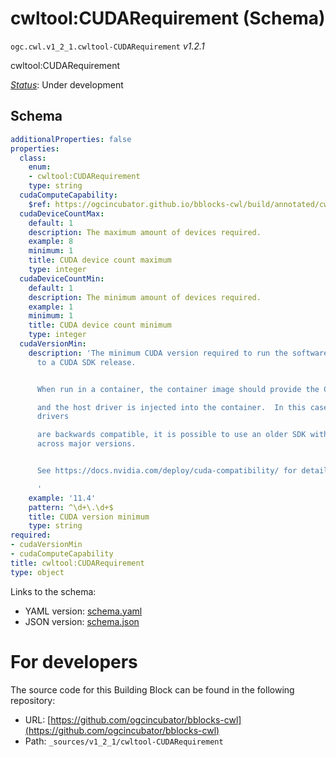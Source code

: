 
# cwltool:CUDARequirement (Schema)

`ogc.cwl.v1_2_1.cwltool-CUDARequirement` *v1.2.1*

cwltool:CUDARequirement

[*Status*](http://www.opengis.net/def/status): Under development

## Schema

```yaml
additionalProperties: false
properties:
  class:
    enum:
    - cwltool:CUDARequirement
    type: string
  cudaComputeCapability:
    $ref: https://ogcincubator.github.io/bblocks-cwl/build/annotated/cwl/v1_2_1/CUDAComputeCapability/schema.yaml
  cudaDeviceCountMax:
    default: 1
    description: The maximum amount of devices required.
    example: 8
    minimum: 1
    title: CUDA device count maximum
    type: integer
  cudaDeviceCountMin:
    default: 1
    description: The minimum amount of devices required.
    example: 1
    minimum: 1
    title: CUDA device count minimum
    type: integer
  cudaVersionMin:
    description: 'The minimum CUDA version required to run the software. This corresponds
      to a CUDA SDK release.


      When run in a container, the container image should provide the CUDA runtime,

      and the host driver is injected into the container.  In this case, because CUDA
      drivers

      are backwards compatible, it is possible to use an older SDK with a newer driver
      across major versions.


      See https://docs.nvidia.com/deploy/cuda-compatibility/ for details.

      '
    example: '11.4'
    pattern: ^\d+\.\d+$
    title: CUDA version minimum
    type: string
required:
- cudaVersionMin
- cudaComputeCapability
title: cwltool:CUDARequirement
type: object

```

Links to the schema:

* YAML version: [schema.yaml](https://ogcincubator.github.io/bblocks-cwl/build/annotated/cwl/v1_2_1/cwltool-CUDARequirement/schema.json)
* JSON version: [schema.json](https://ogcincubator.github.io/bblocks-cwl/build/annotated/cwl/v1_2_1/cwltool-CUDARequirement/schema.yaml)


# For developers

The source code for this Building Block can be found in the following repository:

* URL: [https://github.com/ogcincubator/bblocks-cwl](https://github.com/ogcincubator/bblocks-cwl)
* Path: `_sources/v1_2_1/cwltool-CUDARequirement`


